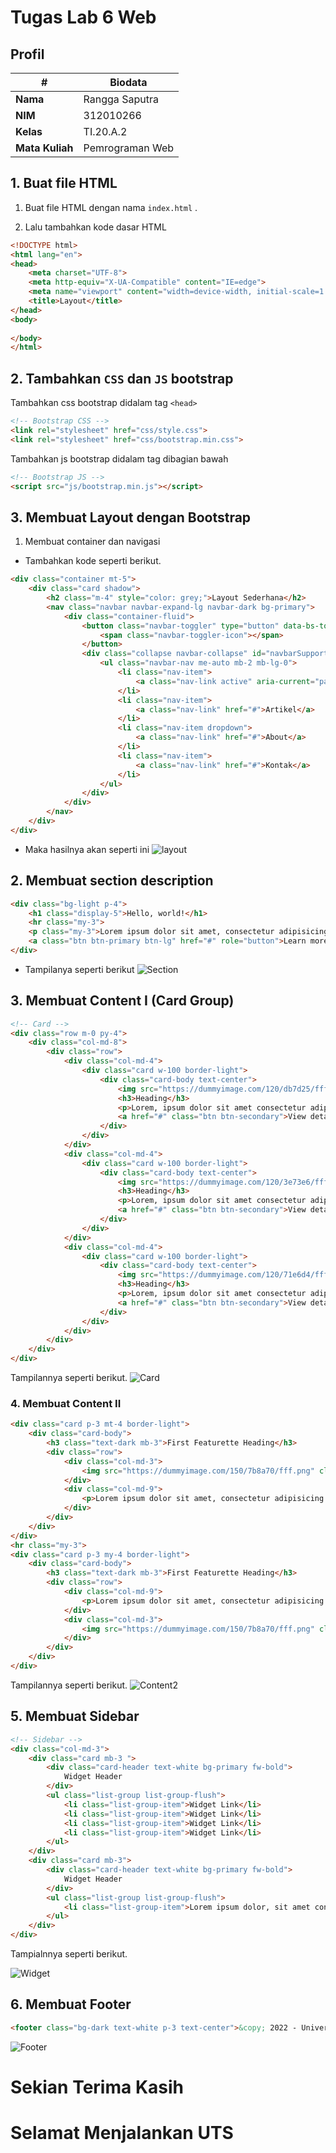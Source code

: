 # Tugas Lab 6 Web
## Profil
| # | Biodata |
| -------- | --- |
| **Nama** | Rangga Saputra |
| **NIM** | 312010266 |
| **Kelas** | TI.20.A.2 |
| **Mata Kuliah** | Pemrograman Web |
## 1. Buat file HTML

1. Buat file HTML dengan nama `index.html` .

2. Lalu tambahkan kode dasar HTML

```html
<!DOCTYPE html>
<html lang="en">
<head>
    <meta charset="UTF-8">
    <meta http-equiv="X-UA-Compatible" content="IE=edge">
    <meta name="viewport" content="width=device-width, initial-scale=1.0">
    <title>Layout</title>
</head>
<body>
    
</body>
</html>
```
## 2. Tambahkan `CSS` dan `JS` bootstrap
Tambahkan css bootstrap didalam tag `<head>`
```html
<!-- Bootstrap CSS -->
<link rel="stylesheet" href="css/style.css">
<link rel="stylesheet" href="css/bootstrap.min.css">
```
Tambahkan js bootstrap didalam tag <body> dibagian bawah
```html
<!-- Bootstrap JS -->
<script src="js/bootstrap.min.js"></script>
```
## 3. Membuat Layout dengan Bootstrap
1. Membuat container dan navigasi
* Tambahkan kode seperti berikut.
```html
<div class="container mt-5">
    <div class="card shadow">
        <h2 class="m-4" style="color: grey;">Layout Sederhana</h2>
        <nav class="navbar navbar-expand-lg navbar-dark bg-primary">
            <div class="container-fluid">
                <button class="navbar-toggler" type="button" data-bs-toggle="collapse" data-bs-target="#navbarSupportedContent" aria-controls="navbarSupportedContent" aria-expanded="false" aria-label="Toggle navigation">
                    <span class="navbar-toggler-icon"></span>
                </button>
                <div class="collapse navbar-collapse" id="navbarSupportedContent">
                    <ul class="navbar-nav me-auto mb-2 mb-lg-0">
                        <li class="nav-item">
                            <a class="nav-link active" aria-current="page" href="#">Home</a>
                        </li>
                        <li class="nav-item">
                            <a class="nav-link" href="#">Artikel</a>
                        </li>
                        <li class="nav-item dropdown">
                            <a class="nav-link" href="#">About</a>
                        </li>
                        <li class="nav-item">
                            <a class="nav-link" href="#">Kontak</a>
                        </li>
                    </ul>
                </div>
            </div>
        </nav>
    </div>
</div>
```
* Maka hasilnya akan seperti ini
![layout](lab6_css_framework/img/layout1.png)
## 2. Membuat section description
```html
<div class="bg-light p-4">
    <h1 class="display-5">Hello, world!</h1>
    <hr class="my-3">
    <p class="my-3">Lorem ipsum dolor sit amet, consectetur adipisicing elit. Deserunt incidunt ducimus inventore est aspernatur maxime soluta illo, perferendis dolorum rem dolorem eos nostrum illum consequatur. Error qui illum inventore temporibus!.</p>
    <a class="btn btn-primary btn-lg" href="#" role="button">Learn more</a>
</div>
```
* Tampilanya seperti berikut
![Section](lab6_css_framework/img/section.png)
## 3. Membuat Content I (Card Group)

```html
<!-- Card -->
<div class="row m-0 py-4">
    <div class="col-md-8">
        <div class="row">
            <div class="col-md-4">
                <div class="card w-100 border-light">
                    <div class="card-body text-center">
                        <img src="https://dummyimage.com/120/db7d25/fff.png" alt="" class="rounded-circle mb-3">
                        <h3>Heading</h3> 
                        <p>Lorem, ipsum dolor sit amet consectetur adipisicing elit. Provident, dignissimos?</p>
                        <a href="#" class="btn btn-secondary">View detail</a>
                    </div>
                </div>
            </div>
            <div class="col-md-4">
                <div class="card w-100 border-light">
                    <div class="card-body text-center">
                        <img src="https://dummyimage.com/120/3e73e6/fff.png" alt="" class="rounded-circle mb-3">
                        <h3>Heading</h3> 
                        <p>Lorem, ipsum dolor sit amet consectetur adipisicing elit. Provident, dignissimos?</p>
                        <a href="#" class="btn btn-secondary">View detail</a>
                    </div>
                </div>
            </div>
            <div class="col-md-4">
                <div class="card w-100 border-light">
                    <div class="card-body text-center">
                        <img src="https://dummyimage.com/120/71e6d4/fff.png" alt="" class="rounded-circle mb-3">
                        <h3>Heading</h3> 
                        <p>Lorem, ipsum dolor sit amet consectetur adipisicing elit. Provident, dignissimos?</p>
                        <a href="#" class="btn btn-secondary">View detail</a>
                    </div>
                </div>
            </div>
        </div>
    </div>
</div>
```

Tampilannya seperti berikut. 
![Card](lab6_css_framework/img/card.png)
### 4. Membuat Content II

```html
<div class="card p-3 mt-4 border-light">
    <div class="card-body">
        <h3 class="text-dark mb-3">First Featurette Heading</h3>
        <div class="row">
            <div class="col-md-3">
                <img src="https://dummyimage.com/150/7b8a70/fff.png" class="rounded" alt="">
            </div>
            <div class="col-md-9">
                <p>Lorem ipsum dolor sit amet, consectetur adipisicing elit. Ipsum, accusamus.</p>
            </div>
        </div>
    </div>
</div>
<hr class="my-3">
<div class="card p-3 my-4 border-light">
    <div class="card-body">
        <h3 class="text-dark mb-3">First Featurette Heading</h3>
        <div class="row">
            <div class="col-md-9">
                <p>Lorem ipsum dolor sit amet, consectetur adipisicing elit. Ipsum, accusamus.</p>
            </div>
            <div class="col-md-3">
                <img src="https://dummyimage.com/150/7b8a70/fff.png" class="rounded" alt="">
            </div>
        </div>
    </div>
</div>
```

Tampilannya seperti berikut.
![Content2](lab6_css_framework/img/content2.png)

## 5. Membuat Sidebar

```html
<!-- Sidebar -->
<div class="col-md-3">
    <div class="card mb-3 ">
        <div class="card-header text-white bg-primary fw-bold">
            Widget Header
        </div>
        <ul class="list-group list-group-flush">
            <li class="list-group-item">Widget Link</li>
            <li class="list-group-item">Widget Link</li>
            <li class="list-group-item">Widget Link</li>
            <li class="list-group-item">Widget Link</li>
        </ul>
    </div>
    <div class="card mb-3">
        <div class="card-header text-white bg-primary fw-bold">
            Widget Header
        </div>
        <ul class="list-group list-group-flush">
            <li class="list-group-item">Lorem ipsum dolor, sit amet consectetur adipisicing elit. Reprehenderit similique alias mollitia voluptatum placeat quia illo quasi fuga. Earum, ducimus illo. Iure repellat at adipisci?</li>
        </ul>
    </div>
</div>
```
Tampialnnya seperti berikut. 

![Widget](lab6_css_framework/img/widget.png)
## 6. Membuat Footer

```html
<footer class="bg-dark text-white p-3 text-center">&copy; 2022 - Universitas Pelita Bangsa | Rangga Saputra</footer>
```
![Footer](lab6_css_framework/img/footer.jpg)

# Sekian Terima Kasih
# Selamat Menjalankan UTS




